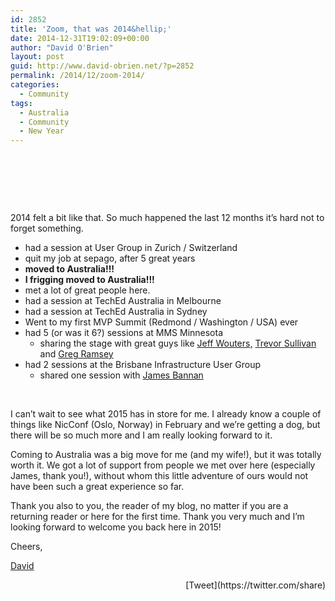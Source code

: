 ```yaml
---
id: 2852
title: 'Zoom, that was 2014&hellip;'
date: 2014-12-31T19:02:09+00:00
author: "David O'Brien"
layout: post
guid: http://www.david-obrien.net/?p=2852
permalink: /2014/12/zoom-2014/
categories:
  - Community
tags:
  - Australia
  - Community
  - New Year
---
```

&nbsp;

&nbsp;



&nbsp;

2014 felt a bit like that. So much happened the last 12 months it’s hard not to forget something.

  * had a session at User Group in Zurich / Switzerland
  * quit my job at sepago, after 5 great years
  * **moved to Australia!!!**
  * **I frigging moved to Australia!!!**
  * met a lot of great people here.
  * had a session at TechEd Australia in Melbourne
  * had a session at TechEd Australia in Sydney
  * Went to my first MVP Summit (Redmond / Washington / USA) ever
  * had 5 (or was it 6?) sessions at MMS Minnesota 
      * sharing the stage with great guys like [Jeff Wouters,](http://jeffwouters.nl/) [Trevor Sullivan](http://trevorsullivan.net) and [Greg Ramsey](http://gregramsey.net)
  * had 2 sessions at the Brisbane Infrastructure User Group 
      * shared one session with [James Bannan](http://jamesbannanit.com/)

&nbsp;

I can’t wait to see what 2015 has in store for me. I already know a couple of things like NicConf (Oslo, Norway) in February and we’re getting a dog, but there will be so much more and I am really looking forward to it.

Coming to Australia was a big move for me (and my wife!), but it was totally worth it. We got a lot of support from people we met over here (especially James, thank you!), without whom this little adventure of ours would not have been such a great experience so far.

Thank you also to you, the reader of my blog, no matter if you are a returning reader or here for the first time. Thank you very much and I’m looking forward to welcome you back here in 2015!

Cheers,

[David](http://www.twitter.com/david_obrien) 

<div style="float: right; margin-left: 10px;">
  [Tweet](https://twitter.com/share)
</div>

